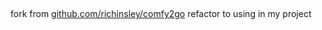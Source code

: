 

##

fork from [github.com/richinsley/comfy2go](github.com/richinsley/comfy2go)
refactor to using in my project
